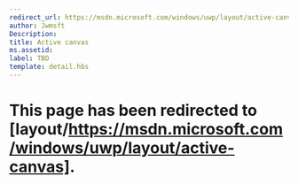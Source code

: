 ```yaml
---
redirect_url: https://msdn.microsoft.com/windows/uwp/layout/active-canvas
author: Jwmsft
Description: 
title: Active canvas
ms.assetid: 
label: TBD
template: detail.hbs
---
```


# This page has been redirected to [layout/https://msdn.microsoft.com/windows/uwp/layout/active-canvas].